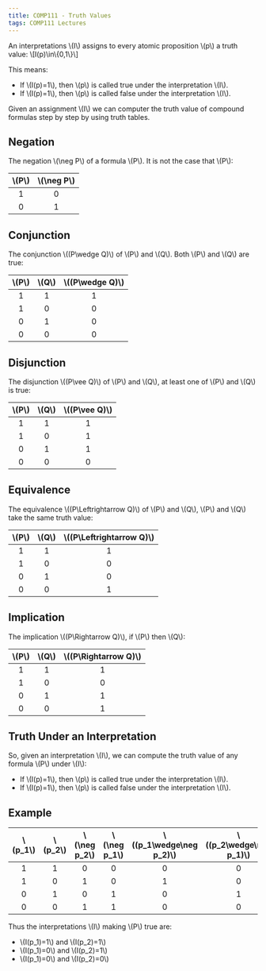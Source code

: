 ```yaml
---
title: COMP111 - Truth Values
tags: COMP111 Lectures
---
```

An interpretations \\(I\\) assigns to every atomic proposition \\(p\\) a truth value:
\\[I(p)\\in\\{0,1\\}\\]

This means:

* If \\(I(p)=1\\), then \\(p\\) is called true under the interpretation \\(I\\).
* If \\(I(p)=1\\), then \\(p\\) is called false under the interpretation \\(I\\).

Given an assignment \\(I\\) we can computer the truth value of compound formulas step by step by using truth tables.

## Negation
The negation \\(\\neg P\\) of a formula \\(P\\). It is not the case that \\(P\\):

| \\(P\\) | \\(\\neg P\\) |
| :-: | :-: |
| 1 | 0 |
| 0 | 1 |

## Conjunction
The conjunction \\((P\\wedge Q)\\) of \\(P\\) and \\(Q\\). Both \\(P\\) and \\(Q\\) are true:

| \\(P\\) | \\(Q\\) | \\((P\\wedge Q)\\) |
| :-: | :-: | :-: |
| 1 | 1 | 1 |
| 1 | 0 | 0 |
| 0 | 1 | 0 | 
| 0 | 0 | 0 |

## Disjunction
The disjunction \\((P\\vee Q)\\) of \\(P\\) and \\(Q\\), at least one of \\(P\\) and \\(Q\\) is true:

| \\(P\\) | \\(Q\\) | \\((P\\vee Q)\\) |
| :-: | :-: | :-: |
| 1 | 1 | 1 |
| 1 | 0 | 1 |
| 0 | 1 | 1 | 
| 0 | 0 | 0 |

## Equivalence
The equivalence \\((P\\Leftrightarrow Q)\\) of \\(P\\) and \\(Q\\), \\(P\\) and \\(Q\\) take the same truth value:

| \\(P\\) | \\(Q\\) | \\((P\\Leftrightarrow Q)\\) |
| :-: | :-: | :-: |
| 1 | 1 | 1 |
| 1 | 0 | 0 |
| 0 | 1 | 0 | 
| 0 | 0 | 1 |

## Implication
The implication \\((P\\Rightarrow Q)\\), if \\(P\\) then \\(Q\\):


| \\(P\\) | \\(Q\\) | \\((P\\Rightarrow Q)\\) |
| :-: | :-: | :-: |
| 1 | 1 | 1 |
| 1 | 0 | 0 |
| 0 | 1 | 1 | 
| 0 | 0 | 1 |

## Truth Under an Interpretation
So, given an interpretation \\(I\\), we can compute the truth value of any formula \\(P\\) under \\(I\\):

* If \\(I(p)=1\\), then \\(p\\) is called true under the interpretation \\(I\\).
* If \\(I(p)=1\\), then \\(p\\) is called false under the interpretation \\(I\\).

## Example

| \\(p_1\\) | \\(p_2\\) | \\(\\neg p_2\\) | \\(\\neg p_1\\) | \\((p_1\\wedge\\neg p_2)\\) | \\((p_2\\wedge\\neg p_1)\\)| \\(P\\) |
| :-: | :-: | :-: | :-: | :-: | :-: | :-: |
| 1 | 1 | 0 | 0 | 0 | 0 | 1 |
| 1 | 0 | 1 | 0 | 1 | 0 | 0 |
| 0 | 1 | 0 | 1 | 0 | 1 | 1 |
| 0 | 0 | 1 | 1 | 0 | 0 | 1 |

Thus the interpretations \\(I\\) making \\(P\\) true are:

* \\(I(p_1)=1\\) and \\(I(p_2)=1\\)
* \\(I(p_1)=0\\) and \\(I(p_2)=1\\)
* \\(I(p_1)=0\\) and \\(I(p_2)=0\\)

